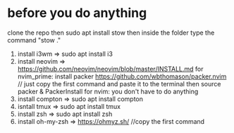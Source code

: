 # before you do anything
clone the repo then sudo apt install stow then inside the folder type the command "stow ."

1. install i3wm => sudo apt install i3
2. install neovim => https://github.com/neovim/neovim/blob/master/INSTALL.md
for nvim_prime: 
install packer https://github.com/wbthomason/packer.nvim // just copy the first command and paste it to the terminal
then source packer & PackerInstall
for nvim:
you don't have to do anything
4. install compton => sudo apt install compton
4. isntall tmux => sudo apt install tmux
5. install zsh => sudo apt install zsh
6. install oh-my-zsh => https://ohmyz.sh/ //copy the first command
